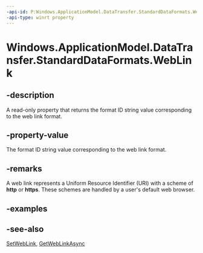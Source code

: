 ----api-id: P:Windows.ApplicationModel.DataTransfer.StandardDataFormats.WebLink
-api-type: winrt property
---<!-- Property syntaxpublic string WebLink { get; }--># Windows.ApplicationModel.DataTransfer.StandardDataFormats.WebLink## -descriptionA read-only property that returns the format ID string value corresponding to the web link format.## -property-valueThe format ID string value corresponding to the web link format.## -remarksA web link represents a Uniform Resource Identifier (URI) with a scheme of **http** or **https**. These schemes are handled by a user's default web browser.## -examples## -see-also[SetWebLink](datapackage_setweblink.md), [GetWebLinkAsync](datapackageview_getweblinkasync.md)